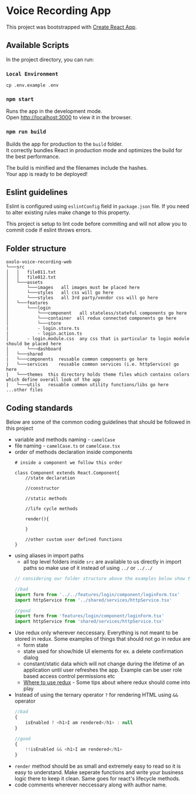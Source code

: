 # Voice Recording App

This project was bootstrapped with [Create React App](https://github.com/facebook/create-react-app).

## Available Scripts

In the project directory, you can run:

### `Local Environment`

```
cp .env.example .env
```

### `npm start`

Runs the app in the development mode.<br>
Open [http://localhost:3000](http://localhost:3000) to view it in the browser.

### `npm run build`

Builds the app for production to the `build` folder.<br>
It correctly bundles React in production mode and optimizes the build for the best performance.

The build is minified and the filenames include the hashes.<br>
Your app is ready to be deployed!

## Eslint guidelines

Eslint is configured using `eslintConfig` field in `package.json` file. If you need to alter existing rules make change to this property.

This project is setup to lint code before commiting and will not allow you to commit code if eslint throws errors.

## Folder structure

```
oxolo-voice-recording-web
└───src
│   │   file011.txt
│   │   file012.txt
│   └───assets		
│   	└───images   all images must be placed here
│   	└───styles   all css will go here
│   	└───styles   all 3rd party/vendor css will go here
│   └───features
│   	└───login
│   		└───component	all stateless/stateful components go here
│   		└───container  all redux connected components go here
│   		└───store
|		    - login.store.ts
|		    - login.action.ts
│		- login.module.css	any css that is particular to login module should be placed here
│   	└───dashboard
│   └───shared
|	└───components	reusable common components go here
|	└───services	reusable common services (i.e. httpService) go here
|	└───themes	this directory holds theme files which contains colors which define overall look of the app
|	└───utils	resuable common utility functions/libs go here
...other files
```

## Coding standards

Below are some of the common coding guidelines that should be followed in this project

- variable and methods naming - `camelCase `
- file naming - `camelCase.ts` or `camelCase.tsx`
- order of methods declaration inside components
	```
	# inside a component we follow this order

	class Component extends React.Component{
		//state declaration

		//constructor

		//static methods

		//life cycle methods

		render(){

		}

		//other custom user defined functions
	}
	```
- using aliases in import paths 
	- all top level folders inside `src` are available to us directly in import paths so make use of it instead of using `../` or `../../`
	```js
	// considering our folder structure above the examples below show the correct/incorrect versions of imports

	//bad
	import form from '../../features/login/component/loginForm.tsx'
	import httpService from '../shared/services/httpService.tsx'

	//good
	import form from 'features/login/component/loginForm.tsx'
	import httpService from 'shared/services/httpService.tsx'
	```
- Use redux only wherever neccessary. Everything is not meant to be stored in redux. Some examples of things that should not go in redux are
	- form state
	- state used for show/hide UI elements for ex. a delete confirmation dialog
	- constant/static data which will not change during the lifetime of an application until user refreshes the app. Example can be user role based access control permissions etc
	- [Where to use redux](https://medium.com/@fastphrase/when-to-use-redux-f0aa70b5b1e2) - Some tips about where redux should come into play
- Instead of using the ternary operator `?` for rendering HTML using `&&`  operator
	```js
	//bad
	{
		isEnabled ? <h1>I am rendered</h1> : null
	}

	//good
	{
		!!isEnabled && <h1>I am rendered</h1>
	}
	```
- `render` method should be as small and extremely easy to read so it is easy to understand. Make seperate functions and write your business logic there to keep it clean. Same goes for react's lifecycle methods.
- code comments wherever neccessary along with author name.
